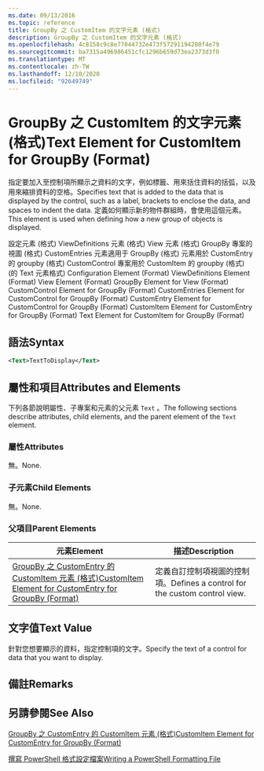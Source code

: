 ```yaml
---
ms.date: 09/13/2016
ms.topic: reference
title: GroupBy 之 CustomItem 的文字元素 (格式)
description: GroupBy 之 CustomItem 的文字元素 (格式)
ms.openlocfilehash: 4c8158c9c8e77044732e473f57291194280f4e79
ms.sourcegitcommit: ba7315a496986451cfc1296b659d73ea2373d3f0
ms.translationtype: MT
ms.contentlocale: zh-TW
ms.lasthandoff: 12/10/2020
ms.locfileid: "92649749"
---
```

# <a name="text-element-for-customitem-for-groupby-format"></a><span data-ttu-id="5f5c8-103">GroupBy 之 CustomItem 的文字元素 (格式)</span><span class="sxs-lookup"><span data-stu-id="5f5c8-103">Text Element for CustomItem for GroupBy (Format)</span></span>

<span data-ttu-id="5f5c8-104">指定要加入至控制項所顯示之資料的文字，例如標籤、用來括住資料的括弧，以及用來縮排資料的空格。</span><span class="sxs-lookup"><span data-stu-id="5f5c8-104">Specifies text that is added to the data that is displayed by the control, such as a label, brackets to enclose the data, and spaces to indent the data.</span></span> <span data-ttu-id="5f5c8-105">定義如何顯示新的物件群組時，會使用這個元素。</span><span class="sxs-lookup"><span data-stu-id="5f5c8-105">This element is used when defining how a new group of objects is displayed.</span></span>

<span data-ttu-id="5f5c8-106">設定元素 (格式) ViewDefinitions 元素 (格式) View 元素 (格式) GroupBy 專案的視圖 (格式) CustomEntries 元素適用于 GroupBy (格式) 元素用於 CustomEntry 的 groupby (格式) CustomControl 專案用於 CustomItem 的 groupby (格式)  (的 Text 元素格式) </span><span class="sxs-lookup"><span data-stu-id="5f5c8-106">Configuration Element (Format) ViewDefinitions Element (Format) View Element (Format) GroupBy Element for View (Format) CustomControl Element for GroupBy (Format) CustomEntries Element for CustomControl for GroupBy (Format) CustomEntry Element for CustomControl for GroupBy (Format) CustomItem Element for CustomEntry for GroupBy (Format) Text Element for CustomItem for GroupBy (Format)</span></span>

## <a name="syntax"></a><span data-ttu-id="5f5c8-107">語法</span><span class="sxs-lookup"><span data-stu-id="5f5c8-107">Syntax</span></span>

```xml
<Text>TextToDisplay</Text>
```

## <a name="attributes-and-elements"></a><span data-ttu-id="5f5c8-108">屬性和項目</span><span class="sxs-lookup"><span data-stu-id="5f5c8-108">Attributes and Elements</span></span>

<span data-ttu-id="5f5c8-109">下列各節說明屬性、子專案和元素的父元素 `Text` 。</span><span class="sxs-lookup"><span data-stu-id="5f5c8-109">The following sections describe attributes, child elements, and the parent element of the `Text` element.</span></span>

### <a name="attributes"></a><span data-ttu-id="5f5c8-110">屬性</span><span class="sxs-lookup"><span data-stu-id="5f5c8-110">Attributes</span></span>

<span data-ttu-id="5f5c8-111">無。</span><span class="sxs-lookup"><span data-stu-id="5f5c8-111">None.</span></span>

### <a name="child-elements"></a><span data-ttu-id="5f5c8-112">子元素</span><span class="sxs-lookup"><span data-stu-id="5f5c8-112">Child Elements</span></span>

<span data-ttu-id="5f5c8-113">無。</span><span class="sxs-lookup"><span data-stu-id="5f5c8-113">None.</span></span>

### <a name="parent-elements"></a><span data-ttu-id="5f5c8-114">父項目</span><span class="sxs-lookup"><span data-stu-id="5f5c8-114">Parent Elements</span></span>

|<span data-ttu-id="5f5c8-115">元素</span><span class="sxs-lookup"><span data-stu-id="5f5c8-115">Element</span></span>|<span data-ttu-id="5f5c8-116">描述</span><span class="sxs-lookup"><span data-stu-id="5f5c8-116">Description</span></span>|
|-------------|-----------------|
|[<span data-ttu-id="5f5c8-117">GroupBy 之 CustomEntry 的 CustomItem 元素 (格式)</span><span class="sxs-lookup"><span data-stu-id="5f5c8-117">CustomItem Element for CustomEntry for GroupBy (Format)</span></span>](./customitem-element-for-customentry-for-groupby-format.md)|<span data-ttu-id="5f5c8-118">定義自訂控制項視圖的控制項。</span><span class="sxs-lookup"><span data-stu-id="5f5c8-118">Defines a control for the custom control view.</span></span>|

## <a name="text-value"></a><span data-ttu-id="5f5c8-119">文字值</span><span class="sxs-lookup"><span data-stu-id="5f5c8-119">Text Value</span></span>

<span data-ttu-id="5f5c8-120">針對您想要顯示的資料，指定控制項的文字。</span><span class="sxs-lookup"><span data-stu-id="5f5c8-120">Specify the text of a control for data that you want to display.</span></span>

## <a name="remarks"></a><span data-ttu-id="5f5c8-121">備註</span><span class="sxs-lookup"><span data-stu-id="5f5c8-121">Remarks</span></span>

## <a name="see-also"></a><span data-ttu-id="5f5c8-122">另請參閱</span><span class="sxs-lookup"><span data-stu-id="5f5c8-122">See Also</span></span>

[<span data-ttu-id="5f5c8-123">GroupBy 之 CustomEntry 的 CustomItem 元素 (格式)</span><span class="sxs-lookup"><span data-stu-id="5f5c8-123">CustomItem Element for CustomEntry for GroupBy (Format)</span></span>](./customitem-element-for-customentry-for-groupby-format.md)

[<span data-ttu-id="5f5c8-124">撰寫 PowerShell 格式設定檔案</span><span class="sxs-lookup"><span data-stu-id="5f5c8-124">Writing a PowerShell Formatting File</span></span>](./writing-a-powershell-formatting-file.md)
